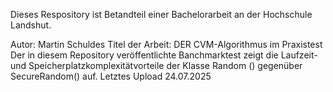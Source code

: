 Dieses Respository ist Betandteil einer Bachelorarbeit an der Hochschule Landshut.

Autor: Martin Schuldes
Titel der Arbeit: DER CVM-Algorithmus im Praxistest
Der in diesem Repository veröffentlichte Banchmarktest zeigt die Laufzeit- und Speicherplatzkomplexitätvorteile der Klasse Random () gegenüber SecureRandom() auf. 
Letztes Upload 24.07.2025
